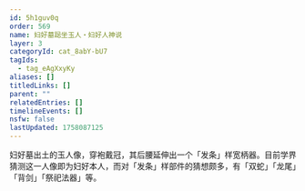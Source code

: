```yaml
---
id: 5h1guv0q
order: 569
name: 妇好墓跽坐玉人・妇好人神说
layer: 3
categoryId: cat_8abY-bU7
tagIds:
  - tag_eAgXxyKy
aliases: []
titledLinks: []
parent: ""
relatedEntries: []
timelineEvents: []
nsfw: false
lastUpdated: 1758087125
---
```


妇好墓出土的玉人像，穿袍戴冠，其后腰延伸出一个「发条」样宽柄器。目前学界猜测这一人像即为妇好本人，而对「发条」样部件的猜想颇多，有「双蛇」「龙尾」「背剑」「祭祀法器」等。
